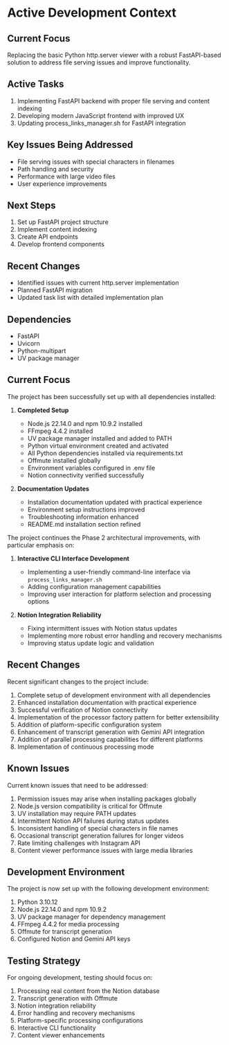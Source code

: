 # Active Development Context

## Current Focus
Replacing the basic Python http.server viewer with a robust FastAPI-based solution to address file serving issues and improve functionality.

## Active Tasks
1. Implementing FastAPI backend with proper file serving and content indexing
2. Developing modern JavaScript frontend with improved UX
3. Updating process_links_manager.sh for FastAPI integration

## Key Issues Being Addressed
- File serving issues with special characters in filenames
- Path handling and security
- Performance with large video files
- User experience improvements

## Next Steps
1. Set up FastAPI project structure
2. Implement content indexing
3. Create API endpoints
4. Develop frontend components

## Recent Changes
- Identified issues with current http.server implementation
- Planned FastAPI migration
- Updated task list with detailed implementation plan

## Dependencies
- FastAPI
- Uvicorn
- Python-multipart
- UV package manager

## Current Focus

The project has been successfully set up with all dependencies installed:

1. **Completed Setup**
   - Node.js 22.14.0 and npm 10.9.2 installed
   - FFmpeg 4.4.2 installed
   - UV package manager installed and added to PATH
   - Python virtual environment created and activated
   - All Python dependencies installed via requirements.txt
   - Offmute installed globally
   - Environment variables configured in .env file
   - Notion connectivity verified successfully

2. **Documentation Updates**
   - Installation documentation updated with practical experience
   - Environment setup instructions improved
   - Troubleshooting information enhanced
   - README.md installation section refined

The project continues the Phase 2 architectural improvements, with particular emphasis on:

1. **Interactive CLI Interface Development**
   - Implementing a user-friendly command-line interface via `process_links_manager.sh`
   - Adding configuration management capabilities
   - Improving user interaction for platform selection and processing options

2. **Notion Integration Reliability**
   - Fixing intermittent issues with Notion status updates
   - Implementing more robust error handling and recovery mechanisms
   - Improving status update logic and validation

## Recent Changes

Recent significant changes to the project include:

1. Complete setup of development environment with all dependencies
2. Enhanced installation documentation with practical experience
3. Successful verification of Notion connectivity
4. Implementation of the processor factory pattern for better extensibility
5. Addition of platform-specific configuration system
6. Enhancement of transcript generation with Gemini API integration
7. Addition of parallel processing capabilities for different platforms
8. Implementation of continuous processing mode

## Known Issues

Current known issues that need to be addressed:

1. Permission issues may arise when installing packages globally
2. Node.js version compatibility is critical for Offmute
3. UV installation may require PATH updates
4. Intermittent Notion API failures during status updates
5. Inconsistent handling of special characters in file names
6. Occasional transcript generation failures for longer videos
7. Rate limiting challenges with Instagram API
8. Content viewer performance issues with large media libraries

## Development Environment

The project is now set up with the following development environment:

1. Python 3.10.12
2. Node.js 22.14.0 and npm 10.9.2
3. UV package manager for dependency management
4. FFmpeg 4.4.2 for media processing
5. Offmute for transcript generation
6. Configured Notion and Gemini API keys

## Testing Strategy

For ongoing development, testing should focus on:

1. Processing real content from the Notion database
2. Transcript generation with Offmute
3. Notion integration reliability
4. Error handling and recovery mechanisms
5. Platform-specific processing configurations
6. Interactive CLI functionality
7. Content viewer enhancements
